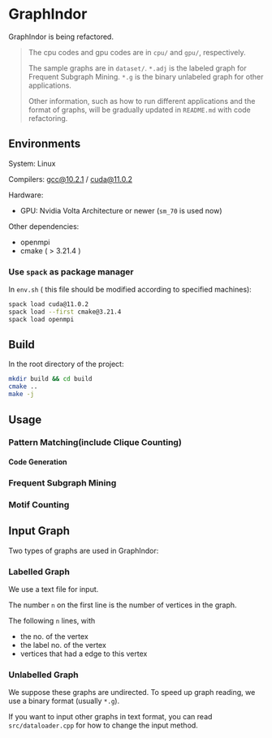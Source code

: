 # GraphIndor

GraphIndor is being refactored.

> The cpu codes and gpu codes are in `cpu/` and `gpu/`, respectively.
>
> The sample graphs are in `dataset/`. `*.adj` is the labeled graph for Frequent Subgraph Mining.  `*.g` is the binary unlabeled graph for other applications.
>
> Other information, such as how to run different applications and the format of graphs, will be gradually updated in `README.md` with code refactoring.


## Environments

System: Linux

Compilers: gcc@10.2.1 / cuda@11.0.2

Hardware:

+ GPU: Nvidia Volta Architecture or newer (`sm_70` is used now)

Other dependencies:

+ openmpi
+ cmake ( > 3.21.4 )

### Use `spack` as package manager

In `env.sh` ( this file should be modified according to specified machines):

```bash
spack load cuda@11.0.2
spack load --first cmake@3.21.4
spack load openmpi
```

## Build

In the root directory of the project:

```bash
mkdir build && cd build
cmake ..
make -j
```

## Usage

### Pattern Matching(include Clique Counting)

#### Code Generation

### Frequent Subgraph Mining

### Motif Counting

## Input Graph

Two types of graphs are used in GraphIndor:

### Labelled Graph

We use a text file for input.

The number `n` on the first line is the number of vertices in the graph.

The following `n` lines, with

+ the no. of the vertex
+ the label no. of the vertex
+ vertices that had a edge to this vertex


### Unlabelled Graph

We suppose these graphs are undirected. To speed up graph reading, we use a binary format (usually `*.g`). 

If you want to input other graphs in text format, you can read `src/dataloader.cpp` for how to change the input method.
 
